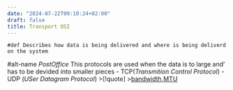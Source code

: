 ```yaml
---
date: "2024-07-22T09:10:24+02:00"
draft: false
title: Transport OSI
---
```


    #def Describes how data is being delivered and where is being deliverd on the system 

#alt-name *PostOffice* This protocols are used when the data is to large
and’ has to be devided into smaller pieces - TCP(*Transmition Control
Protocol*) - UDP (*USer Datagram Protocol*) \>\[!quote\]
\>[bandwidth](/Network/Phisicall/bandwidth),[MTU](/Network/Network_Types/MTU)
